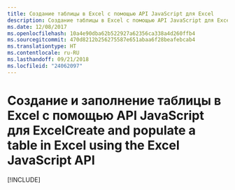 ```yaml
---
title: Создание таблицы в Excel с помощью API JavaScript для Excel
description: Создание таблицы в Excel с помощью API JavaScript для Excel
ms.date: 12/08/2017
ms.openlocfilehash: 10a4e90dba62b522927a62356ca338a4d260ffb4
ms.sourcegitcommit: 470d8212b256275587e651abaa6f28beafebcab4
ms.translationtype: HT
ms.contentlocale: ru-RU
ms.lasthandoff: 09/21/2018
ms.locfileid: "24062097"
---
```

# <a name="create-and-populate-a-table-in-excel-using-the-excel-javascript-api"></a><span data-ttu-id="7b321-103">Создание и заполнение таблицы в Excel с помощью API JavaScript для Excel</span><span class="sxs-lookup"><span data-stu-id="7b321-103">Create and populate a table in Excel using the Excel JavaScript API</span></span> 

[!INCLUDE[](../includes/excel-tutorial-create-table.md)]
